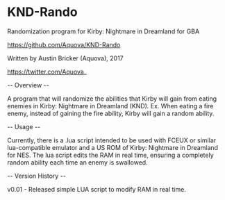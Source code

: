 # KND-Rando

Randomization program for Kirby: Nightmare in Dreamland for GBA

https://github.com/Aquova/KND-Rando

Written by Austin Bricker (Aquova), 2017

https://twitter.com/Aquova_

-- Overview --

A program that will randomize the abilities that Kirby will gain from eating enemies in Kirby: Nightmare in Dreamland (KND).
Ex. When eating a fire enemy, instead of gaining the fire ability, Kirby will gain a random ability.

-- Usage --

Currently, there is a .lua script intended to be used with FCEUX or similar lua-compatible emulator and a US ROM of Kirby: Nightmare in Dreamland for NES.
The lua script edits the RAM in real time, ensuring a completely random ability each time an enemy is swallowed. 

-- Version History --

v0.01 - Released simple LUA script to modify RAM in real time.
